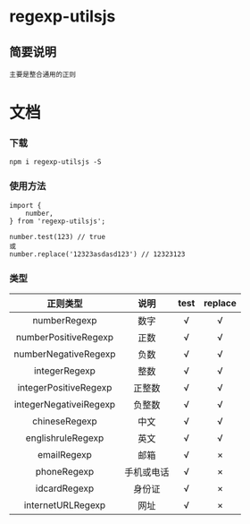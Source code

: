 # regexp-utilsjs

## 简要说明
```
主要是整合通用的正则
```

# 文档

### 下载
```
npm i regexp-utilsjs -S
```

### 使用方法
```
import {
	number,
} from 'regexp-utilsjs';

number.test(123) // true
或
number.replace('12323asdasd123') // 12323123
```

### 类型
正则类型 | 说明 | test | replace
:-: | :-: | :-: | :-:
numberRegexp | 数字 | √ | √
numberPositiveRegexp | 正数 | √ | √
numberNegativeRegexp | 负数 | √ | √
integerRegexp | 整数 | √ | √
integerPositiveRegexp | 正整数 | √ | √
integerNegativeiRegexp | 负整数 | √ | √
chineseRegexp | 中文 | √ | √
englishruleRegexp | 英文 | √ | √
emailRegexp | 邮箱 | √ | ×
phoneRegexp | 手机或电话 | √ | ×
idcardRegexp | 身份证 | √ | ×
internetURLRegexp | 网址 | √ | ×